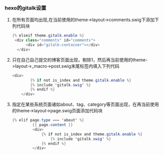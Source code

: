### hexo的gitalk设置

1. 在所有页面均出现,在当前使用的theme->layout->comments.swig下添加下列代码块

   ```java
   {% elseif theme.gitalk.enable %}
   	<div class="comments" id="comments">
         <div id="gitalk-container"></div>
     </div>
   ```

   

2. 只在自己自己提交的博客页面出现，剔除1，然后再当前使用的theme->layout->_macro->post.swig末尾标签内填入下列代码

   ```java
   <div>
           {% if not is_index and theme.gitalk.enable %}
           {% include 'gitalk.swig' %}
           {% endif %}
       </div>
   ```

   

3. 指定在某些系统页面诸如about、tag、category等页面出现，在再当前使用的theme->layout->page.swig页面添加代码块

   ```java
   {% elif page.type === 'about' %}
   			{{ page.content }}
   			<div>
   				{% if not is_index and theme.gitalk.enable %}
   					{% include 'gitalk.swig' %}
   				{% endif %}
   			</div>
   ```

   